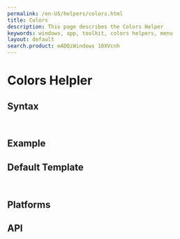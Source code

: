 ```yaml
---
permalink: /en-US/helpers/colors.html
title: Colors
description: This page describes the Colors Helper
keywords: windows, app, toolkit, colors helpers, menu
layout: default
search.product: eADQiWindows 10XVcnh
---
```


# Colors Helpler

## Syntax
```xaml


```
## Example

## Default Template
```xaml


```
## Platforms 


## API
